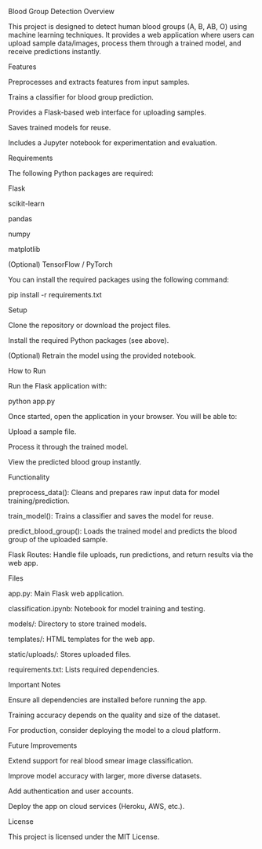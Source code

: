 Blood Group Detection
Overview

This project is designed to detect human blood groups (A, B, AB, O) using machine learning techniques. It provides a web application where users can upload sample data/images, process them through a trained model, and receive predictions instantly.

Features

Preprocesses and extracts features from input samples.

Trains a classifier for blood group prediction.

Provides a Flask-based web interface for uploading samples.

Saves trained models for reuse.

Includes a Jupyter notebook for experimentation and evaluation.

Requirements

The following Python packages are required:

Flask

scikit-learn

pandas

numpy

matplotlib

(Optional) TensorFlow / PyTorch

You can install the required packages using the following command:

pip install -r requirements.txt

Setup

Clone the repository or download the project files.

Install the required Python packages (see above).

(Optional) Retrain the model using the provided notebook.

How to Run

Run the Flask application with:

python app.py


Once started, open the application in your browser. You will be able to:

Upload a sample file.

Process it through the trained model.

View the predicted blood group instantly.

Functionality

preprocess_data(): Cleans and prepares raw input data for model training/prediction.

train_model(): Trains a classifier and saves the model for reuse.

predict_blood_group(): Loads the trained model and predicts the blood group of the uploaded sample.

Flask Routes: Handle file uploads, run predictions, and return results via the web app.

Files

app.py: Main Flask web application.

classification.ipynb: Notebook for model training and testing.

models/: Directory to store trained models.

templates/: HTML templates for the web app.

static/uploads/: Stores uploaded files.

requirements.txt: Lists required dependencies.

Important Notes

Ensure all dependencies are installed before running the app.

Training accuracy depends on the quality and size of the dataset.

For production, consider deploying the model to a cloud platform.

Future Improvements

Extend support for real blood smear image classification.

Improve model accuracy with larger, more diverse datasets.

Add authentication and user accounts.

Deploy the app on cloud services (Heroku, AWS, etc.).

License

This project is licensed under the MIT License.
